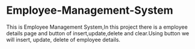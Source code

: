 # Employee-Management-System
This is Employee Management System,In this project there is a employee details page and button of insert,update,delete and clear.Using button we will insert, update, delete of employee details.
